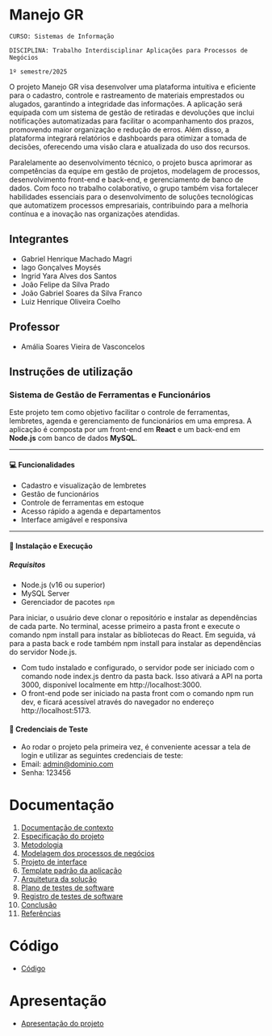 # Manejo GR

`CURSO: Sistemas de Informação`

`DISCIPLINA: Trabalho Interdisciplinar Aplicações para Processos de Negócios`

`1º semestre/2025`

O projeto Manejo GR visa desenvolver uma plataforma intuitiva e eficiente para o cadastro, controle e rastreamento de materiais emprestados ou alugados, garantindo a integridade das informações. A aplicação será equipada com um sistema de gestão de retiradas e devoluções que inclui notificações automatizadas para facilitar o acompanhamento dos prazos, promovendo maior organização e redução de erros. Além disso, a plataforma integrará relatórios e dashboards para otimizar a tomada de decisões, oferecendo uma visão clara e atualizada do uso dos recursos.

Paralelamente ao desenvolvimento técnico, o projeto busca aprimorar as competências da equipe em gestão de projetos, modelagem de processos, desenvolvimento front-end e back-end, e gerenciamento de banco de dados. Com foco no trabalho colaborativo, o grupo também visa fortalecer habilidades essenciais para o desenvolvimento de soluções tecnológicas que automatizem processos empresariais, contribuindo para a melhoria contínua e a inovação nas organizações atendidas.

## Integrantes

* Gabriel Henrique Machado Magri
* Iago Gonçalves Moysés
* Ingrid Yara Alves dos Santos
* João Felipe da Silva Prado
* João Gabriel Soares da Silva Franco 
* Luiz Henrique Oliveira Coelho

## Professor

* Amália Soares Vieira de Vasconcelos 

## Instruções de utilização
### Sistema de Gestão de Ferramentas e Funcionários

Este projeto tem como objetivo facilitar o controle de ferramentas, lembretes, agenda e gerenciamento de funcionários em uma empresa. A aplicação é composta por um front-end em **React** e um back-end em **Node.js** com banco de dados **MySQL**.

---

#### 💻 Funcionalidades

- Cadastro e visualização de lembretes
- Gestão de funcionários
- Controle de ferramentas em estoque
- Acesso rápido a agenda e departamentos
- Interface amigável e responsiva

---

#### 🚀 Instalação e Execução

##### Requisitos

- Node.js (v16 ou superior)
- MySQL Server
- Gerenciador de pacotes `npm`

Para iniciar, o usuário deve clonar o repositório e instalar as dependências de cada parte. No terminal, acesse primeiro a pasta front e execute o comando npm install para instalar as bibliotecas do React. Em seguida, vá para a pasta back e rode também npm install para instalar as dependências do servidor Node.js.

- Com tudo instalado e configurado, o servidor pode ser iniciado com o comando node index.js dentro da pasta back. Isso ativará a API na porta 3000, disponível localmente em http://localhost:3000.
- O front-end pode ser iniciado na pasta front com o comando npm run dev, e ficará acessível através do navegador no endereço http://localhost:5173.


#### 🚀 Credenciais de Teste
 - Ao rodar o projeto pela primeira vez, é conveniente acessar a tela de login e utilizar as seguintes credenciais de teste:
 - Email: admin@dominio.com
 - Senha: 123456

# Documentação

<ol>
<li><a href="docs/01-Contexto.md"> Documentação de contexto</a></li>
<li><a href="docs/02-Especificacao.md"> Especificação do projeto</a></li>
<li><a href="docs/03-Metodologia.md"> Metodologia</a></li>
<li><a href="docs/04-Modelagem-processos-negocio.md"> Modelagem dos processos de negócios</a></li>
<li><a href="docs/05-Projeto-interface.md"> Projeto de interface</a></li>
<li><a href="docs/06-Template-padrao.md"> Template padrão da aplicação</a></li>
<li><a href="docs/07-Arquitetura-solucao.md"> Arquitetura da solução</a></li>
<li><a href="docs/08-Plano-testes-software.md"> Plano de testes de software</a></li>
<li><a href="docs/09-Registro-testes-software.md"> Registro de testes de software</a></li>
<li><a href="docs/10-Conclusao.md"> Conclusão</a></li>
<li><a href="docs/11-Referencias.md"> Referências</a></li>
</ol>

# Código

* <a href="src/README.md">Código</a>

# Apresentação

* <a href="presentation/README.md">Apresentação do projeto</a>
